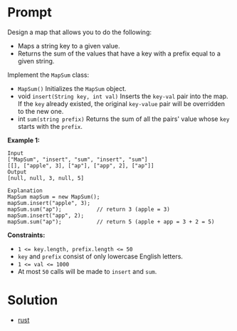 # Prompt
Design a map that allows you to do the following:

* Maps a string key to a given value.
* Returns the sum of the values that have a key with a prefix equal to a given string.

Implement the `MapSum` class:

* `MapSum()` Initializes the `MapSum` object.
* void `insert(String key, int val)` Inserts the `key-val` pair into the map. If the `key` already existed, the original `key-value` pair will be overridden to the new one.
* int `sum(string prefix)` Returns the sum of all the pairs' value whose `key` starts with the `prefix`.

**Example 1:**
```
Input
["MapSum", "insert", "sum", "insert", "sum"]
[[], ["apple", 3], ["ap"], ["app", 2], ["ap"]]
Output
[null, null, 3, null, 5]

Explanation
MapSum mapSum = new MapSum();
mapSum.insert("apple", 3);  
mapSum.sum("ap");           // return 3 (apple = 3)
mapSum.insert("app", 2);    
mapSum.sum("ap");           // return 5 (apple + app = 3 + 2 = 5)
```

**Constraints:**
* `1 <= key.length, prefix.length <= 50`
* `key` and `prefix` consist of only lowercase English letters.
* `1 <= val <= 1000`
* At most `50` calls will be made to `insert` and `sum`.

# Solution
* [rust](map_sum_pairs.rs)
